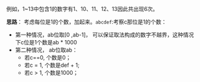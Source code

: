 例如，1~13中包含1的数字有1、10、11、12、13因此共出现6次。





**思路**：  考虑每位是1的个数，加起来。`abcdef`:考察c那位是1的个数：

-  第一种情况，ab位取[0 ,ab-1]， 可以保证取法构成的数字不越界，这种情况下c位是1个数是ab * 1000
- 第二种情况， ab位取ab：
  - 若c==0, 个数是0；
  - 若c = 1, 个数是def + 1;
  - 若c > 1, 个数是1000；

